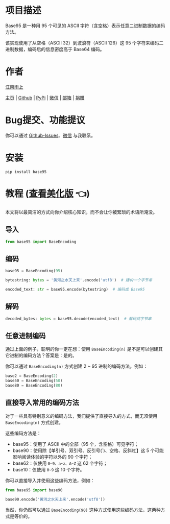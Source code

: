 # 项目描述

Base95 是一种用 95 个可见的 ASCII 字符（含空格）表示任意二进制数据的编码方法。

该实现使用了从空格（ASCII 32）到波浪符（ASCII 126）这 95 个字符来编码二进制数据，编码后的信息密度高于 Base64 编码。

# 作者

[江南雨上](mailto:lcctoor@outlook.com)

[主页](https://lcctoor.github.io/arts) \| [Github](https://github.com/lcctoor) \| [PyPi](https://pypi.org/user/lcctoor) \| [微信](https://lcctoor.github.io/arts/arts/ip_static/WeChatQRC.jpg) \| [邮箱](mailto:lcctoor@outlook.com) \| [捐赠](https://lcctoor.github.io/arts/arts/ip_static/DonationQRC-0rmb.jpg)

# Bug提交、功能提议

你可以通过 [Github-Issues](https://github.com/lcctoor/arts/issues)、[微信](https://lcctoor.github.io/arts/arts/ip_static/WeChatQRC.jpg) 与我联系。

# 安装

```
pip install base95
```

# 教程 ([查看美化版](https://lcctoor.github.io/arts/arts/base95) 👈)

本文将以最简洁的方式向你介绍核心知识，而不会让你被繁琐的术语所淹没。

## 导入

```python
from base95 import BaseEncoding
```

## 编码

```python
base95 = BaseEncoding(95)

bytestring: bytes = '黄河之水天上来'.encode('utf8')  # 建构一个字节串

encoded_text: str = base95.encode(bytestring)  # 编码成 Base95
```

## 解码

```python
decoded_bytes: bytes = base95.decode(encoded_text)  # 解码成字节串
```

## 任意进制编码

通过上面的例子，聪明的你一定在想：使用 `BaseEncoding(n)` 是不是可以创建其它进制的编码方法？答案是：是的。

你可以通过 `BaseEncoding(n)` 方式创建 2 ~ 95 进制的编码方法。例如：

```python
base2 = BaseEncoding(2)
base50 = BaseEncoding(50)
base80 = BaseEncoding(80)
```

## 直接导入常用的编码方法

对于一些具有特别意义的编码方法，我们提供了直接导入的方式，而无须使用 `BaseEncoding(n)` 方式创建。

这些编码方法是：

* base95：使用了 ASCII 中的全部（95 个，含空格）可见字符；
* base90：使用除【单引号、双引号、反引号(`)、空格、反斜杠】这 5 个可能影响阅读体验的字符以外的 90 个字符；
* base62：仅使用 `0~9、a~z、A~Z` 这 62 个字符；
* base10：仅使用 `0~9` 这 10 个字符。

你可以直接导入并使用这些编码方法，例如：

```python
from base95 import base90

base90.encode('黄河之水天上来'.encode('utf8'))
```

当然，你仍然可以通过 `BaseEncoding(90)` 这种方式使用这些编码方法，这两种方式是等价的。
